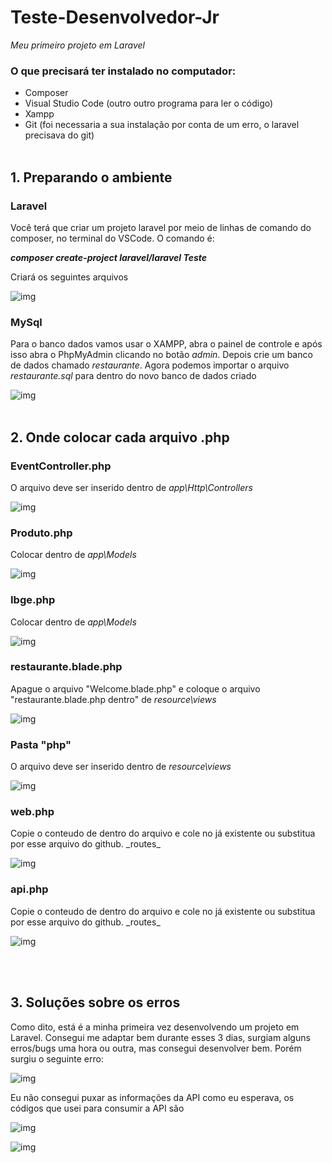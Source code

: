 # Teste-Desenvolvedor-Jr

_Meu primeiro projeto em Laravel_

### O que precisará ter instalado no computador:
  * Composer
  * Visual Studio Code (outro outro programa para ler o código)
  * Xampp
  * Git (foi necessaria a sua instalação por conta de um erro, o laravel precisava do git)
<br><br>
## 1. Preparando o ambiente

### Laravel

 Você terá que criar um projeto laravel por meio de linhas de comando do composer, no terminal do VSCode. O comando é:
*__<p>composer create-project laravel/laravel Teste</p>__*

<p> Criará os seguintes arquivos </p>

![img](https://raw.githubusercontent.com/AndressaCristiny/Teste-Desenvolvedor-Jr/main/Imgs/pasta_laravel.png)

### MySql

 Para o banco dados vamos usar o XAMPP, abra o painel de controle e após isso abra o PhpMyAdmin clicando no botão _admin_. Depois crie um banco de dados chamado _restaurante_.
Agora podemos importar o arquivo _restaurante.sql_ para dentro do novo banco de dados criado

![img](https://github.com/AndressaCristiny/Teste-Desenvolvedor-Jr/blob/main/Imgs/importar_bd.png)
<br><br>
## 2. Onde colocar cada arquivo .php

### EventController.php
 O arquivo deve ser inserido dentro de _app\Http\Controllers_
 
 ![img](https://raw.githubusercontent.com/AndressaCristiny/Teste-Desenvolvedor-Jr/main/Imgs/EventController.png)

### Produto.php
 Colocar dentro de _app\Models_

 ![img](https://raw.githubusercontent.com/AndressaCristiny/Teste-Desenvolvedor-Jr/main/Imgs/models.png)

### Ibge.php
Colocar dentro de _app\Models_

 ![img](https://raw.githubusercontent.com/AndressaCristiny/Teste-Desenvolvedor-Jr/main/Imgs/models.png)

### restaurante.blade.php
 Apague o arquivo "Welcome.blade.php" e coloque o arquivo "restaurante.blade.php dentro" de _resource\views_
 
 ![img](https://raw.githubusercontent.com/AndressaCristiny/Teste-Desenvolvedor-Jr/main/Imgs/views.png)

### Pasta "php"
O arquivo deve ser inserido dentro de _resource\views_

![img](https://raw.githubusercontent.com/AndressaCristiny/Teste-Desenvolvedor-Jr/main/Imgs/views.png)

### web.php
 Copie o conteudo de dentro do arquivo e cole no já existente ou substitua por esse arquivo do github. _routes\_

![img](https://raw.githubusercontent.com/AndressaCristiny/Teste-Desenvolvedor-Jr/main/Imgs/routes.png)

### api.php
Copie o conteudo de dentro do arquivo e cole no já existente ou substitua por esse arquivo do github. _routes\_

![img](https://raw.githubusercontent.com/AndressaCristiny/Teste-Desenvolvedor-Jr/main/Imgs/routes.png)

<br><br>
## 3. Soluções sobre os erros

 Como dito, está é a minha primeira vez desenvolvendo um projeto em Laravel. Consegui me adaptar bem durante esses 3 dias, surgiam alguns erros/bugs uma hora ou outra, mas consegui desenvolver bem. Porém surgiu o seguinte erro:
 
 ![img](https://raw.githubusercontent.com/AndressaCristiny/Teste-Desenvolvedor-Jr/main/Imgs/error.png)

 Eu não consegui puxar as informações da API como eu esperava, os códigos que usei para consumir a API são
 
![img](https://raw.githubusercontent.com/AndressaCristiny/Teste-Desenvolvedor-Jr/main/Imgs/use.png)

![img](https://raw.githubusercontent.com/AndressaCristiny/Teste-Desenvolvedor-Jr/main/Imgs/ibge.png)
